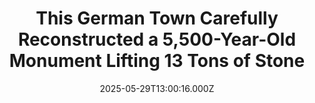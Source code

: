 ---
title: "This German Town Carefully Reconstructed a 5,500-Year-Old Monument Lifting 13 Tons of Stone"
date: 2025-05-29T13:00:16.000Z
category: Human Kindness
externalLink: "https://www.goodnewsnetwork.org/this-german-town-carefully-reconstructed-a-5500-year-old-monument-lifting-13-tons-of-stone/"
image: ""
excerpt: "People find time to volunteer for all manner of projects, and in Germany, a community recently got together to pitch in for the sake of their local, 5,500-year history. The Neolithic burial site of Küsterberg is located in the German state of Saxony-Anhalt’s Haldensleben forest, and dates back to the time of Stonehenge. It was […] The post This German…"
---